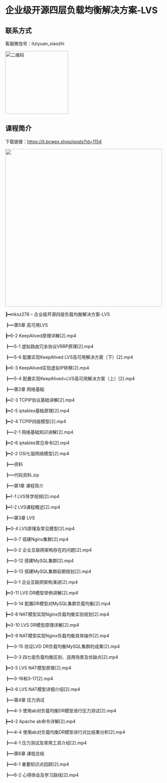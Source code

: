 # 企业级开源四层负载均衡解决方案-LVS

## 联系方式

客服微信号：itziyuan_xiaozhi

<img src="https://ziyuanyun.oss-cn-guangzhou.aliyuncs.com/common/20240614073449/666b82192834a.jpg" width="200" height="200" alt="二维码">

## 课程简介

下载链接：https://it.bcwex.shop/posts?id=1154

<img src="https://ziyuanyun.oss-cn-guangzhou.aliyuncs.com/yun/20240515153626/664465fa94f4c.jpg" width="500" alt="">

  ┣━mksz278 &#8211; 企业级开源四层负载均衡解决方案-LVS

 ┣━第5章 高可用LVS

 ┣━5-2 KeepAlived原理详解[2].mp4

 ┣━5-1 虚拟路由冗余协议VRRP原理[2].mp4

 ┣━5-6 配置实现KeepAlived LVS高可用解决方案（下）[2].mp4

 ┣━5-3 KeepAlived实现虚拟IP转移[2].mp4

 ┣━5-4 配置实现KeepAlived+LVS高可用解决方案（上）[2].mp4

 ┣━第2章 网络基础

 ┣━2-3 TCPIP协议基础讲解[2].mp4

 ┣━2-5 iptables基础原理[2].mp4

 ┣━2-4 TCPIP四层模型[2].mp4

 ┣━2-1 网络基础知识讲解[2].mp4

 ┣━2-6 iptables常见命令[2].mp4

 ┣━2-2 OSI七层网络模型[2].mp4

 ┣━资料

 ┣━代码资料.zip

 ┣━第1章 课程简介

 ┣━1-1 LVS导学视频[2].mp4

 ┣━1-2 LVS课程概述[2].mp4

 ┣━第3章 LVS

 ┣━3-4 LVS原理及常见模型[2].mp4

 ┣━3-7 搭建Nginx集群[2].mp4

 ┣━3-2 企业互联网架构存在的问题[2].mp4

 ┣━3-12 搭建MySQL集群[2].mp4

 ┣━3-13 搭建MySQL集群前期规划[2].mp4

 ┣━3-1 企业互联网架构演进[2].mp4

 ┣━3-11 LVS DR模型举例讲解[2].mp4

 ┣━3-14 配置DR模型对MySQL集群负载均衡[2].mp4

 ┣━3-8 NAT模型实现Nginx负载均衡实验规划[2].mp4

 ┣━3-10 LVS DR模型原理详解[2].mp4

 ┣━3-9 NAT模型实现Nginx负载均衡具体操作[2].mp4

 ┣━3-15 验证LVD DR负载均衡MySQL集群的成果[2].mp4

 ┣━3-3 四七层负载均衡区别、适用场景及优缺点[2].mp4

 ┣━3-5 LVS NAT模型原理[2].mp4

 ┣━3-16和3-17[2].mp4

 ┣━3-6 LVS NAT模型详细介绍[2].mp4

 ┣━第4章 压力测试

 ┣━4-3 使用ab对负载均衡DR模型进行压力测试[2].mp4

 ┣━4-2 Apache ab命令详解[2].mp4

 ┣━4-4 使用ab对负载均衡DR模型进行对比结果分析[2].mp4

 ┣━4-1 压力测试及常用工具介绍[2].mp4

 ┣━第6章 课程总结

 ┣━6-1 重要知识点回顾[2].mp4

 ┣━6-2 心得体会及学习路线[2].mp4

  